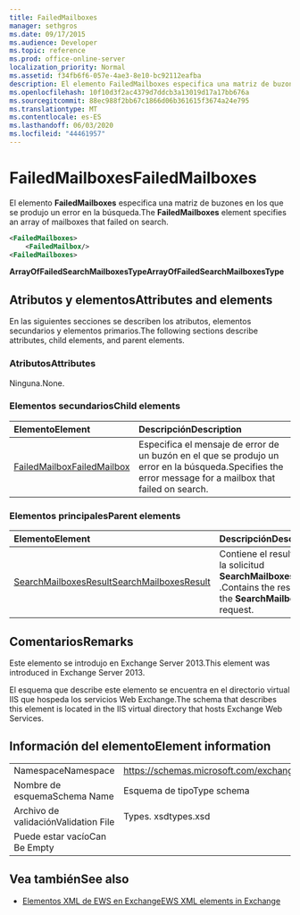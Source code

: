```yaml
---
title: FailedMailboxes
manager: sethgros
ms.date: 09/17/2015
ms.audience: Developer
ms.topic: reference
ms.prod: office-online-server
localization_priority: Normal
ms.assetid: f34fb6f6-057e-4ae3-8e10-bc92112eafba
description: El elemento FailedMailboxes especifica una matriz de buzones en los que se produjo un error en la búsqueda.
ms.openlocfilehash: 10f10d3f2ac4379d7ddcb3a13019d17a17bb676a
ms.sourcegitcommit: 88ec988f2bb67c1866d06b361615f3674a24e795
ms.translationtype: MT
ms.contentlocale: es-ES
ms.lasthandoff: 06/03/2020
ms.locfileid: "44461957"
---
```

# <a name="failedmailboxes"></a><span data-ttu-id="bb801-103">FailedMailboxes</span><span class="sxs-lookup"><span data-stu-id="bb801-103">FailedMailboxes</span></span>

<span data-ttu-id="bb801-104">El elemento **FailedMailboxes** especifica una matriz de buzones en los que se produjo un error en la búsqueda.</span><span class="sxs-lookup"><span data-stu-id="bb801-104">The **FailedMailboxes** element specifies an array of mailboxes that failed on search.</span></span> 
  
```XML
<FailedMailboxes>
    <FailedMailbox/>
<FailedMailboxes>
```

 <span data-ttu-id="bb801-105">**ArrayOfFailedSearchMailboxesType**</span><span class="sxs-lookup"><span data-stu-id="bb801-105">**ArrayOfFailedSearchMailboxesType**</span></span>
## <a name="attributes-and-elements"></a><span data-ttu-id="bb801-106">Atributos y elementos</span><span class="sxs-lookup"><span data-stu-id="bb801-106">Attributes and elements</span></span>

<span data-ttu-id="bb801-107">En las siguientes secciones se describen los atributos, elementos secundarios y elementos primarios.</span><span class="sxs-lookup"><span data-stu-id="bb801-107">The following sections describe attributes, child elements, and parent elements.</span></span>
  
### <a name="attributes"></a><span data-ttu-id="bb801-108">Atributos</span><span class="sxs-lookup"><span data-stu-id="bb801-108">Attributes</span></span>

<span data-ttu-id="bb801-109">Ninguna.</span><span class="sxs-lookup"><span data-stu-id="bb801-109">None.</span></span>
  
### <a name="child-elements"></a><span data-ttu-id="bb801-110">Elementos secundarios</span><span class="sxs-lookup"><span data-stu-id="bb801-110">Child elements</span></span>

|<span data-ttu-id="bb801-111">**Elemento**</span><span class="sxs-lookup"><span data-stu-id="bb801-111">**Element**</span></span>|<span data-ttu-id="bb801-112">**Descripción**</span><span class="sxs-lookup"><span data-stu-id="bb801-112">**Description**</span></span>|
|:-----|:-----|
|[<span data-ttu-id="bb801-113">FailedMailbox</span><span class="sxs-lookup"><span data-stu-id="bb801-113">FailedMailbox</span></span>](failedmailbox.md) <br/> |<span data-ttu-id="bb801-114">Especifica el mensaje de error de un buzón en el que se produjo un error en la búsqueda.</span><span class="sxs-lookup"><span data-stu-id="bb801-114">Specifies the error message for a mailbox that failed on search.</span></span>  <br/> |
   
### <a name="parent-elements"></a><span data-ttu-id="bb801-115">Elementos principales</span><span class="sxs-lookup"><span data-stu-id="bb801-115">Parent elements</span></span>

|<span data-ttu-id="bb801-116">**Elemento**</span><span class="sxs-lookup"><span data-stu-id="bb801-116">**Element**</span></span>|<span data-ttu-id="bb801-117">**Descripción**</span><span class="sxs-lookup"><span data-stu-id="bb801-117">**Description**</span></span>|
|:-----|:-----|
|[<span data-ttu-id="bb801-118">SearchMailboxesResult</span><span class="sxs-lookup"><span data-stu-id="bb801-118">SearchMailboxesResult</span></span>](searchmailboxesresult.md) <br/> |<span data-ttu-id="bb801-119">Contiene el resultado de la solicitud **SearchMailboxes** .</span><span class="sxs-lookup"><span data-stu-id="bb801-119">Contains the result of the **SearchMailboxes** request.</span></span>  <br/> |
   
## <a name="remarks"></a><span data-ttu-id="bb801-120">Comentarios</span><span class="sxs-lookup"><span data-stu-id="bb801-120">Remarks</span></span>

<span data-ttu-id="bb801-121">Este elemento se introdujo en Exchange Server 2013.</span><span class="sxs-lookup"><span data-stu-id="bb801-121">This element was introduced in Exchange Server 2013.</span></span>
  
<span data-ttu-id="bb801-122">El esquema que describe este elemento se encuentra en el directorio virtual IIS que hospeda los servicios Web Exchange.</span><span class="sxs-lookup"><span data-stu-id="bb801-122">The schema that describes this element is located in the IIS virtual directory that hosts Exchange Web Services.</span></span>
  
## <a name="element-information"></a><span data-ttu-id="bb801-123">Información del elemento</span><span class="sxs-lookup"><span data-stu-id="bb801-123">Element information</span></span>

|||
|:-----|:-----|
|<span data-ttu-id="bb801-124">Namespace</span><span class="sxs-lookup"><span data-stu-id="bb801-124">Namespace</span></span>  <br/> |https://schemas.microsoft.com/exchange/services/2006/types  <br/> |
|<span data-ttu-id="bb801-125">Nombre de esquema</span><span class="sxs-lookup"><span data-stu-id="bb801-125">Schema Name</span></span>  <br/> |<span data-ttu-id="bb801-126">Esquema de tipo</span><span class="sxs-lookup"><span data-stu-id="bb801-126">Type schema</span></span>  <br/> |
|<span data-ttu-id="bb801-127">Archivo de validación</span><span class="sxs-lookup"><span data-stu-id="bb801-127">Validation File</span></span>  <br/> |<span data-ttu-id="bb801-128">Types. xsd</span><span class="sxs-lookup"><span data-stu-id="bb801-128">types.xsd</span></span>  <br/> |
|<span data-ttu-id="bb801-129">Puede estar vacío</span><span class="sxs-lookup"><span data-stu-id="bb801-129">Can Be Empty</span></span>  <br/> ||
   
## <a name="see-also"></a><span data-ttu-id="bb801-130">Vea también</span><span class="sxs-lookup"><span data-stu-id="bb801-130">See also</span></span>



- [<span data-ttu-id="bb801-131">Elementos XML de EWS en Exchange</span><span class="sxs-lookup"><span data-stu-id="bb801-131">EWS XML elements in Exchange</span></span>](ews-xml-elements-in-exchange.md)

